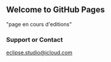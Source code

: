## Welcome to GitHub Pages
"page en cours d'editions"

### Support or Contact
eclipse.studio@icloud.com
